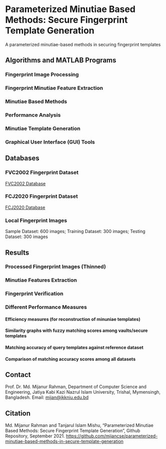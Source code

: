 # Parameterized Minutiae Based Methods: Secure Fingerprint Template Generation
A parameterized minutiae-based methods in securing fingerprint templates

## Algorithms and MATLAB Programs
### Fingerprint Image Processing
### Fingerprint Minutiae Feature Extraction
### Minutiae Based Methods
### Performance Analysis
### Minutiae Template Generation
### Graphical User Interface (GUI) Tools 

## Databases
### FVC2002 Fingerprint Dataset
[FVC2002 Database](http://bias.csr.unibo.it/fvc2002/default.asp)
### FCJ2020 Fingerprint Dataset
[FCJ2020 Database](https://github.com/mijancse/FCJ2020_Fingerprint_Database)
### Local Fingerprint Images
Sample Dataset: 600 images; Training Dataset: 300 images; Testing Dataset: 300 images

## Results
  ### Processed Fingerprint Images (Thinned)
  ### Minutiae Features Extraction
  ### Fingerprint Verification
  ### Different Performance Measures
  #### Efficiency measures (for reconstruction of minuniae templates)
  #### Similarity graphs with fuzzy matching scores among vaults/secure templates
  #### Matching accuracy of query templates against reference dataset
  #### Comparison of matching accuracy scores among all datasets
  
## Contact
Prof. Dr. Md. Mijanur Rahman, Department of Computer Science and Engineering, Jatiya Kabi Kazi Nazrul Islam University, Trishal, Mymensingh, Bangladesh. Email: mijan@jkkniu.edu.bd

## Citation
Md. Mijanur Rahman and Tanjarul Islam Mishu, “Parameterized Minutiae Based Methods: Secure Fingerprint Template Generation”, Github Repository, September 2021. https://github.com/mijancse/parameterized-minutiae-based-methods-in-secure-template-generation 

